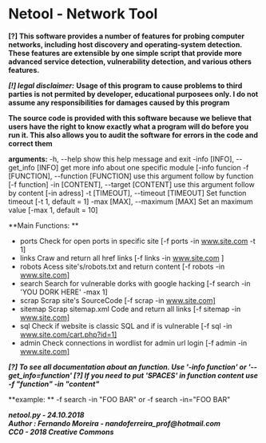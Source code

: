 # Netool - Network Tool
    
**[?] This software provides a number of features for probing computer networks,
including host discovery and operating-system detection. These features are
extensible by one simple script that provide more advanced service detection,
vulnerability detection, and various others features.**

**_[!] legal disclaimer:_**
**Usage of this program to cause problems to third parties is not permited by developer,
educational purposees only. I do not assume any responsibilities for damages caused by this program**

**The source code is provided with this software because we believe that users have the right to
know exactly what a program will do before you run it.
This also allows you to audit the software for errors in the code and correct them**


**arguments:**
-h, --help            show this help message and exit
-info [INFO], --get_info [INFO]
                     get more info about one specific module  [-info funcion
-f [FUNCTION], --function [FUNCTION]
                     use this argument follow by function     [-f function]
-in [CONTENT], --target [CONTENT]
                     use this argument follow by content      [-in adress]
-t [TIMEOUT], --timeout [TIMEOUT]
                     Set function timeout                     [-t 1, default = 1]
-max [MAX], --maximum [MAX]
                     Set an maximum value                     [-max 1, default = 10]

**Main Functions: **
- ports      Check for open ports in specific site                    [-f ports    -in www.site.com -t 1]
- links      Craw and return all href links                           [-f links    -in www.site.com ]
- robots     Acess site's/robots.txt and return content               [-f robots   -in www.site.com]
- search     Search for vulnerable dorks with google hacking          [-f search   -in 'YOU DORK HERE' -max 1]
- scrap      Scrap site's SourceCode                                  [-f scrap    -in www.site.com]
- sitemap    Scrap sitemap.xml Code and return all links              [-f sitemap  -in www.site.com]
- sql        Check if website is classic SQL and if is vulnerable     [-f sql      -in www.site.com/cart.php?id=1]
- admin      Check connections in wordlist for admin url login        [-f admin    -in www.site.com]

**_[?] To see all documentation about an function. Use '-info function' or '--get_info=function'
[?] If you need to put 'SPACES' in function content use -f "function" -in "content"_**

**example: **
-f search -in "FOO BAR" or
-f search -in="FOO BAR"

**_netool.py - 24.10.2018_**  
**_Author : Fernando Moreira - nandoferreira_prof@hotmail.com_**  
**_CC0 - 2018 Creative Commons_**  
